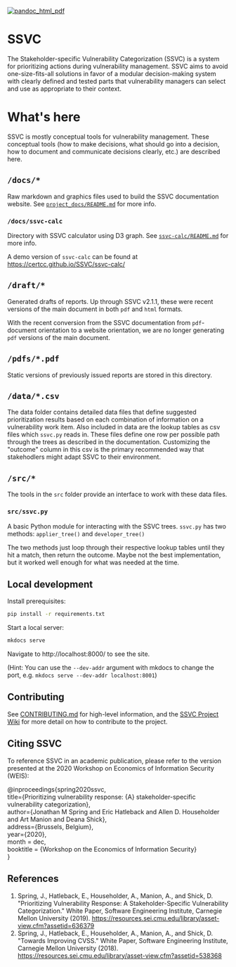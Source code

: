 [![pandoc_html_pdf](https://github.com/CERTCC/SSVC/actions/workflows/pandoc_html_pdf.yaml/badge.svg)](https://github.com/CERTCC/SSVC/actions/workflows/pandoc_html_pdf.yaml)

# SSVC

The Stakeholder-specific Vulnerability Categorization (SSVC) is a system for prioritizing actions during vulnerability management.
SSVC aims to avoid one-size-fits-all solutions in favor of a modular decision-making system with clearly defined and tested parts that vulnerability managers can select and use as appropriate to their context.

# What's here

SSVC is mostly conceptual tools for vulnerability management.
These conceptual tools (how to make decisions, what should go into a decision, how to document and communicate decisions clearly, etc.) are described here.

## `/docs/*`

Raw markdown and graphics files used to build the SSVC documentation website.
See [`project_docs/README.md`](project_docs/README.md) for more info.


### `/docs/ssvc-calc`

Directory with SSVC calculator using D3 graph.
See [`ssvc-calc/README.md`](docs/ssvc-calc/README.md) for more info.

A demo version of `ssvc-calc` can be found at https://certcc.github.io/SSVC/ssvc-calc/


## `/draft/*`

Generated drafts of reports.
Up through SSVC v2.1.1, these were recent versions of the main document in both `pdf` and `html` formats.

With the recent conversion from the SSVC documentation from `pdf`-document orientation to a website orientation,
we are no longer generating `pdf` versions of the main document.

## `/pdfs/*.pdf`

Static versions of previously issued reports are stored in this directory.

## `/data/*.csv`

The data folder contains detailed data files that define suggested prioritization results based on each combination of information on a vulnerability work item.
Also included in data are the lookup tables as csv files which `ssvc.py` reads in.
These files define one row per possible path through the trees as described in the documentation.
Customizing the "outcome" column in this csv is the primary recommended way that stakehodlers might adapt SSVC to their environment.

## `/src/*`

The tools in the `src` folder provide an interface to work with these data files.

### `src/ssvc.py`

A basic Python module for interacting with the SSVC trees. `ssvc.py` has
two methods: `applier_tree()` and `developer_tree()`

The two methods just loop through their respective lookup tables until
they hit a match, then return the outcome. Maybe not the best implementation,
but it worked well enough for what was needed at the time.

## Local development

Install prerequisites:

```bash
pip install -r requirements.txt
```

Start a local server:

```bash
mkdocs serve
```

Navigate to http://localhost:8000/ to see the site.

(Hint: You can use the `--dev-addr` argument with mkdocs to change the port, e.g. `mkdocs serve --dev-addr localhost:8001`)

## Contributing

See [CONTRIBUTING.md](CONTRIBUTING.md) for high-level information, and the [SSVC Project Wiki](https://https://github.com/CERTCC/SSVC/wiki)
for more detail on how to contribute to the project.

## Citing SSVC

To reference SSVC in an academic publication, please refer to the version presented at the 2020 Workshop on Economics of Information Security (WEIS):

@inproceedings{spring2020ssvc,  
  title={Prioritizing vulnerability response: {A} stakeholder-specific vulnerability categorization},  
  author={Jonathan M Spring and Eric Hatleback and Allen D. Householder and Art Manion and Deana Shick},  
  address={Brussels, Belgium},  
  year={2020},  
  month = dec,  
  booktitle = {Workshop on the Economics of Information Security}  
}

## References

1. Spring, J., Hatleback, E., Householder, A., Manion, A., and Shick, D. "Prioritizing Vulnerability Response: A Stakeholder-Specific Vulnerability Categorization." White Paper, Software Engineering Institute, Carnegie Mellon University (2019). https://resources.sei.cmu.edu/library/asset-view.cfm?assetid=636379
2. Spring, J., Hatleback, E., Householder, A., Manion, A., and Shick, D. "Towards Improving CVSS." White Paper, Software Engineering Institute, Carnegie Mellon University (2018). https://resources.sei.cmu.edu/library/asset-view.cfm?assetid=538368
